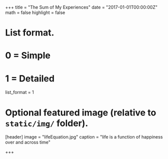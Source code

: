 +++
title = "The Sum of My Experiences"
date = "2017-01-01T00:00:00Z"
math = false
highlight = false

# List format.
#   0 = Simple
#   1 = Detailed
list_format = 1

# Optional featured image (relative to `static/img/` folder).
[header]
image = "lifeEquation.jpg"
caption = "life is a function of happiness over and across time"

+++
